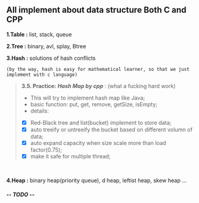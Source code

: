 ## All implement about data structure Both C and CPP

**1.Table :** list, stack, queue

**2.Tree :** binary, avl, splay, Btree

**3.Hash :** solutions of hash conflicts

    (by the way, hash is easy for mathematical learner, so that we just implement with c language)

> **3.5. Practice:**  ***Hash Map by cpp*** : (what a fucking hard work)
>
> - This will try to implement hash map like Java;
> - basic function: put, get, remove, getSize, isEmpty;
> - details:
>
> - [X] Red-Black tree and list(bucket) implement to store data;
> - [X] auto treeify or untreeify the bucket based on different volumn of data;
> - [X] auto expand capacity when size scale more than load factor(0.75);
> - [X] make it safe for multiple thread;

    

**4.Heap :**  binary heap(priority queue), d heap, leftist heap, skew heap ...

##### -- TODO --
